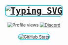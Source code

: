 <h1 align="center" style="font-family: 'Fira Code', monospace;">
  <a href="https://git.io/typing-svg">
    <img src="https://readme-typing-svg.herokuapp.com?font=Fira+Code&weight=999&size=21&duration=3980&pause=989&center=true&vCenter=true&multiline=true&width=500&height=100&lines=Hi+%F0%9F%91%8B%2C+I'm+Wichuraa!;Just+your+typical+developer+from+Poland..;Yes%2C+I+am+a+crazy+person." alt="Typing SVG" style="border: 2px solid #00bcd4; border-radius: 10px;" />
  </a>
</h1>

<p align="center">
  <img src="https://komarev.com/ghpvc/?username=Wichuraa&label=Profile%20views&color=00bcd4&style=for-the-badge" alt="Profile views" />
  <a href="https://discord.gg/TKyuZhy7QB" target="_blank">
    <img src="https://img.shields.io/badge/Discord-7289DA?style=for-the-badge&logo=discord&logoColor=white" alt="Discord" />
  </a>
</p>

<div align="center" style="margin: 20px 0;">
  <img src="https://github-readme-stats.vercel.app/api?username=Wichuraa&show_icons=true&theme=react&title_color=00bcd4&icon_color=00bcd4&bg_color=0d1117&text_color=c9d1d9&border_color=0d1117" alt="GitHub Stats" style="border: 2px solid #00bcd4; border-radius: 10px;" />
</div>
